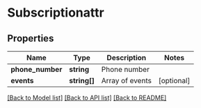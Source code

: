 # Subscriptionattr

## Properties
Name | Type | Description | Notes
------------ | ------------- | ------------- | -------------
**phone_number** | **string** | Phone number | 
**events** | **string[]** | Array of events | [optional] 

[[Back to Model list]](../README.md#documentation-for-models) [[Back to API list]](../README.md#documentation-for-api-endpoints) [[Back to README]](../README.md)


